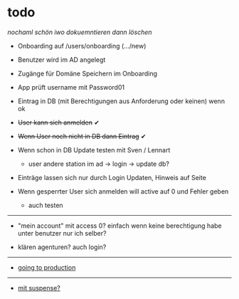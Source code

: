 # todo

_nochaml schön iwo dokuemntieren dann löschen_

- Onboarding auf /users/onboarding (.../new)

- Benutzer wird im AD angelegt

- Zugänge für Domäne Speichern im Onboarding

- App prüft username mit Password01

- Eintrag in DB (mit Berechtigungen aus Anforderung oder keinen) wenn ok

- <s>User kann sich anmelden</s> ✔︎

- <s>Wenn User noch nicht in DB dann Eintrag</s> ✔︎

- Wenn schon in DB Update testen mit Sven / Lennart

  - user andere station im ad -> login -> update db?

- Einträge lassen sich nur durch Login Updaten, Hinweis auf Seite

- Wenn gesperrter User sich anmelden will active auf 0 und Fehler geben

  - auch testen

---

- "mein account" mit access 0? einfach wenn keine berechtigung habe unter benutzer nur ich selber?

- klären agenturen? auch login?

---

- [going to production](https://nextjs.org/docs/going-to-production)

---

- [mit suspense?](https://nextjs.org/docs/advanced-features/dynamic-import#with-suspense)
